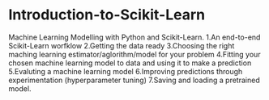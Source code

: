 # Introduction-to-Scikit-Learn
Machine Learning Modelling with Python and Scikit-Learn. 1.An end-to-end Scikit-Learn worfklow    2.Getting the data ready     3.Choosing the right maching learning estimator/aglorithm/model for your problem    4.Fitting your chosen machine learning model to data and using it to make a prediction     5.Evaluting a machine learning model     6.Improving predictions through experimentation (hyperparameter tuning)     7.Saving and loading a pretrained model.    
